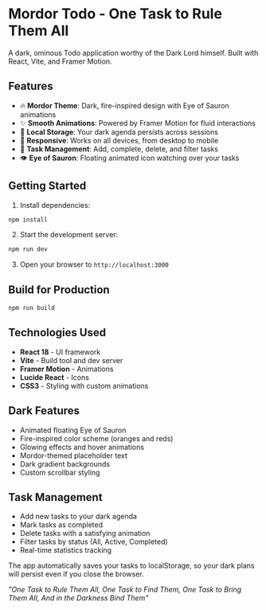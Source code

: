 # Mordor Todo - One Task to Rule Them All

A dark, ominous Todo application worthy of the Dark Lord himself. Built with React, Vite, and Framer Motion.

## Features

- 🔥 **Mordor Theme**: Dark, fire-inspired design with Eye of Sauron animations
- ✨ **Smooth Animations**: Powered by Framer Motion for fluid interactions
- 💾 **Local Storage**: Your dark agenda persists across sessions
- 📱 **Responsive**: Works on all devices, from desktop to mobile
- 🎯 **Task Management**: Add, complete, delete, and filter tasks
- 👁️ **Eye of Sauron**: Floating animated icon watching over your tasks

## Getting Started

1. Install dependencies:
```bash
npm install
```

2. Start the development server:
```bash
npm run dev
```

3. Open your browser to `http://localhost:3000`

## Build for Production

```bash
npm run build
```

## Technologies Used

- **React 18** - UI framework
- **Vite** - Build tool and dev server
- **Framer Motion** - Animations
- **Lucide React** - Icons
- **CSS3** - Styling with custom animations

## Dark Features

- Animated floating Eye of Sauron
- Fire-inspired color scheme (oranges and reds)
- Glowing effects and hover animations
- Mordor-themed placeholder text
- Dark gradient backgrounds
- Custom scrollbar styling

## Task Management

- Add new tasks to your dark agenda
- Mark tasks as completed
- Delete tasks with a satisfying animation
- Filter tasks by status (All, Active, Completed)
- Real-time statistics tracking

The app automatically saves your tasks to localStorage, so your dark plans will persist even if you close the browser.

*"One Task to Rule Them All, One Task to Find Them, One Task to Bring Them All, And in the Darkness Bind Them"* 